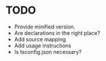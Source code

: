 # TODO

- Provide minified version.
- Are declarations in the right place?
- Add source mapping
- Add usage instructions
- Is tsconfig.json necessary?